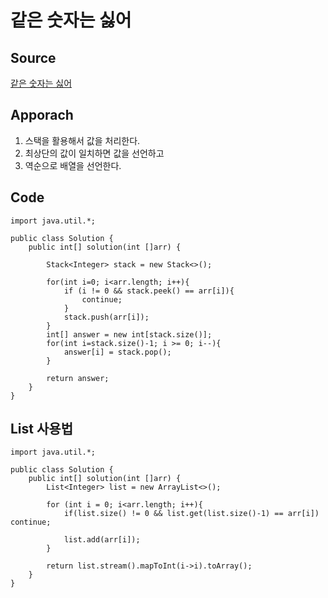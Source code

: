 # 같은 숫자는 싫어

## Source
[같은 숫자는 싫어](https://school.programmers.co.kr/learn/courses/30/lessons/12906)


## Apporach
1. 스택을 활용해서 값을 처리한다. 
2. 최상단의 값이 일치하면 값을 선언하고 
3. 역순으로 배열을 선언한다.

## Code
    import java.util.*;

    public class Solution {
        public int[] solution(int []arr) {
            
            Stack<Integer> stack = new Stack<>();
            
            for(int i=0; i<arr.length; i++){
                if (i != 0 && stack.peek() == arr[i]){
                    continue;
                }
                stack.push(arr[i]);
            }
            int[] answer = new int[stack.size()];
            for(int i=stack.size()-1; i >= 0; i--){
                answer[i] = stack.pop();
            }

            return answer;
        }
    }

## List 사용법
    import java.util.*;

    public class Solution {
        public int[] solution(int []arr) {
            List<Integer> list = new ArrayList<>();
            
            for (int i = 0; i<arr.length; i++){
                if(list.size() != 0 && list.get(list.size()-1) == arr[i]) continue;
                
                list.add(arr[i]);
            }
            
            return list.stream().mapToInt(i->i).toArray();
        }
    }